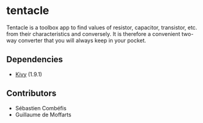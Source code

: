 # tentacle

Tentacle is a toolbox app to find values of resistor, capacitor, transistor, etc. from their characteristics and conversely. It is therefore a convenient two-way converter that you will always keep in your pocket.

## Dependencies

- [Kivy](https://kivy.org) (1.9.1)

## Contributors

- Sébastien Combéfis
- Guillaume de Moffarts
